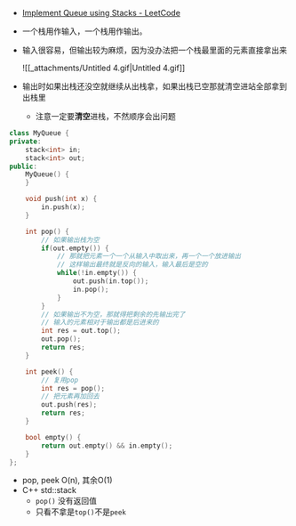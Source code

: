 - [Implement Queue using Stacks - LeetCode](https://leetcode.com/problems/implement-queue-using-stacks/description/)
- 一个栈用作输入，一个栈用作输出。
- 输入很容易，但输出较为麻烦，因为没办法把一个栈最里面的元素直接拿出来
    
    ![[_attachments/Untitled 4.gif|Untitled 4.gif]]
    
- 输出时如果出栈还没空就继续从出栈拿，如果出栈已空那就清空进站全部拿到出栈里
    - 注意一定要**清空**进栈，不然顺序会出问题

```C++
class MyQueue {
private:
    stack<int> in;
    stack<int> out;
public:
    MyQueue() {
    }

    void push(int x) {
        in.push(x);
    }

    int pop() {
        // 如果输出栈为空
        if(out.empty()) {
            // 那就把元素一个一个从输入中取出来，再一个一个放进输出
            // 这样输出最终就是反向的输入，输入最后是空的
            while(!in.empty()) {
                out.push(in.top());
                in.pop();
            }
        }
        // 如果输出不为空，那就得把剩余的先输出完了
        // 输入的元素相对于输出都是后进来的
        int res = out.top();
        out.pop();
        return res;
    }

    int peek() {
        // 复用pop
        int res = pop();
        // 把元素再加回去
        out.push(res);
        return res;
    }

    bool empty() {
        return out.empty() && in.empty();
    }
};
```

- pop, peek O(n), 其余O(1)
- C++ std::stack
    - `pop()` 没有返回值
    - 只看不拿是`top()`不是`peek`